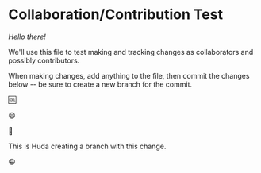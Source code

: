 # Collaboration/Contribution Test

*Hello there!*

We'll use this file to test making and tracking changes as collaborators and possibly contributors.

When making changes, add anything to the file, then commit the changes below -- be sure to create a new branch for the commit.

:cool:

:smile:

:dog:

This is Huda creating a branch with this change.

😀 
